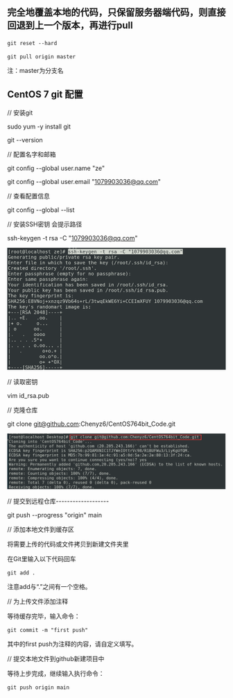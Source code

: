 ## 完全地覆盖本地的代码，只保留服务器端代码，则直接回退到上一个版本，再进行pull

`git reset --hard` 

`git pull origin master`

注：master为分支名



## CentOS 7 git 配置

// 安装git

sudo yum -y install git

git --version

// 配置名字和邮箱

git config --global user.name "ze"

git config --global user.email "1079903036@qq.com"

// 查看配置信息

git config --global --list

// 安装SSH密钥  会提示路径

ssh-keygen -t rsa -C "1079903036@qq.com"

![image-20230612154521330](Git使用命令.assets/image-20230612154521330.png)

// 读取密钥

vim id_rsa.pub 

// 克隆仓库

git clone git@github.com:Chenyz6/CentOS764bit_Code.git

![image-20230612154837949](Git使用命令.assets/image-20230612154837949.png)



// 提交到远程仓库-------------------

git push --progress "origin" main

// 添加本地文件到缓存区

将需要上传的代码或文件拷贝到新建文件夹里

在Git里输入以下代码回车

```text
git add .
```

注意add与“.”之间有一个空格。

// 为上传文件添加注释

等待缓存完毕，输入命令：

```text
git commit -m "first push"
```

其中的first push为注释的内容，请自定义填写。

// 提交本地文件到github新建项目中

等待上步完成，继续输入执行命令：

```text
git push origin main
```